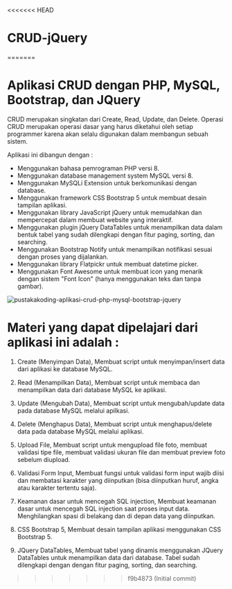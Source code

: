 <<<<<<< HEAD
# CRUD-jQuery
=======
# Aplikasi CRUD dengan PHP, MySQL, Bootstrap, dan JQuery
CRUD merupakan singkatan dari Create, Read, Update, dan Delete. Operasi CRUD merupakan operasi dasar yang harus diketahui oleh setiap programmer karena akan selalu digunakan dalam membangun sebuah sistem.

Aplikasi ini dibangun dengan :
-	Menggunakan bahasa pemrograman PHP versi 8.
-	Menggunakan database management system MySQL versi 8.
-	Menggunakan MySQLi Extension untuk berkomunikasi dengan database.
-	Menggunakan framework CSS Bootstrap 5 untuk membuat desain tampilan aplikasi.
-	Menggunakan library JavaScript jQuery untuk memudahkan dan mempercepat dalam membuat website yang interaktif.
-	Menggunakan plugin jQuery DataTables untuk menampilkan data dalam bentuk tabel yang sudah dilengkapi dengan fitur paging, sorting, dan searching.
-	Menggunakan Bootstrap Notify untuk menampilkan notifikasi sesuai dengan proses yang dijalankan.
-	Menggunakan library Flatpickr untuk membuat datetime picker.
-	Menggunakan Font Awesome untuk membuat icon yang menarik dengan sistem "Font Icon" (hanya menggunakan teks dan tanpa gambar).

![pustakakoding-aplikasi-crud-php-mysql-bootstrap-jquery](https://github.com/pustakakoding/aplikasi-crud-php8-mysql8-bootstrap5-jquery/assets/88012593/2998720c-5a95-4157-8d11-5e2763643167)

# Materi yang dapat dipelajari dari aplikasi ini adalah :

1. Create (Menyimpan Data), 
Membuat script untuk menyimpan/insert data dari aplikasi ke database MySQL.

2. Read (Menampilkan Data), 
Membuat script untuk membaca dan menampilkan data dari database MySQL ke aplikasi.

3. Update (Mengubah Data), 
Membuat script untuk mengubah/update data pada database MySQL melalui apilkasi.

4. Delete (Menghapus Data), 
Membuat script untuk menghapus/delete data pada database MySQL melalui aplikasi.

5. Upload File, 
Membuat script untuk mengupload file foto, membuat validasi tipe file, membuat validasi ukuran file dan membuat preview foto sebelum diupload.

6. Validasi Form Input, 
Membuat fungsi untuk validasi form input wajib diisi dan membatasi karakter yang diinputkan (bisa diinputkan huruf, angka atau karakter tertentu saja).

7. Keamanan dasar untuk mencegah SQL injection, 
Membuat keamanan dasar untuk mencegah SQL injection saat proses input data. Menghilangkan spasi di belakang dan di depan data yang diinputkan.

8. CSS Bootstrap 5, 
Membuat desain tampilan aplikasi menggunakan CSS Bootstrap 5.

9. JQuery DataTables, 
Membuat tabel yang dinamis menggunakan JQuery DataTables untuk menampilkan data dari database. Tabel sudah dilengkapi dengan dengan fitur paging, sorting, dan searching.
>>>>>>> f9b4873 (Initial commit)
